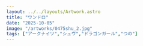 ```yaml
---
layout: ../../layouts/Artwork.astro
title: "ワンドロ"
date: "2025-10-05"
image: "/artworks/0475shu_2.jpg"
tags: ["アークナイツ","シュウ","ドラゴンガール","つの"]
---
```


